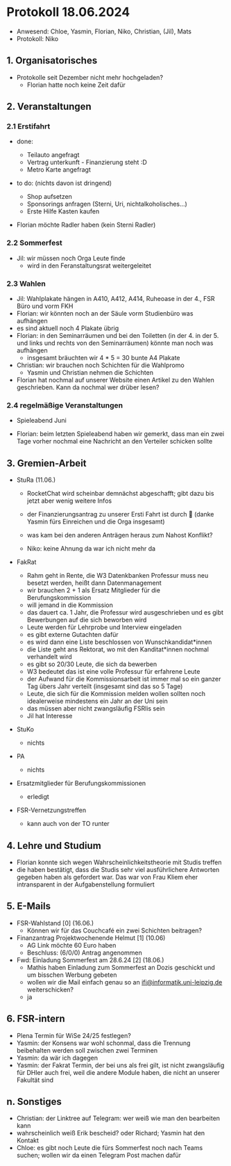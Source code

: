 ---
---

# Protokoll 18.06.2024

* Anwesend: Chloe, Yasmin, Florian, Niko, Christian, (Jil), Mats
* Protokoll: Niko


## 1. Organisatorisches
* Protokolle seit Dezember nicht mehr hochgeladen?
    * Florian hatte noch keine Zeit dafür

## 2. Veranstaltungen

### 2.1 Erstifahrt
* done: 
    * Teilauto angefragt
    * Vertrag unterkunft - Finanzierung steht :D
    * Metro Karte angefragt
* to do: (nichts davon ist dringend)
    * Shop aufsetzen
    * Sponsorings anfragen (Sterni, Uri, nichtalkoholisches...) 
    * Erste Hilfe Kasten kaufen   

* Florian möchte Radler haben (kein Sterni Radler)

### 2.2 Sommerfest
* Jil: wir müssen noch Orga Leute finde
    * wird in den Feranstaltungsrat weitergeleitet

### 2.3 Wahlen
* Jil: Wahlplakate hängen in A410, A412, A414, Ruheoase in der 4., FSR Büro und vorm FKH
* Florian: wir könnten noch an der Säule vorm Studienbüro was aufhängen
* es sind aktuell noch 4 Plakate übrig
* Florian: in den Seminarräumen und bei den Toiletten (in der 4. in der 5. und links und rechts von den Seminarräumen) könnte man noch was aufhängen
    * insgesamt bräuchten wir 4 * 5 = 30 bunte A4 Plakate
* Christian: wir brauchen noch Schichten für die Wahlpromo
    * Yasmin und Christian nehmen die Schichten
* Florian hat nochmal auf unserer Website einen Artikel zu den Wahlen geschrieben. Kann da nochmal wer drüber lesen?

### 2.4 regelmäßige Veranstaltungen
* Spieleabend Juni

* Florian: beim letzten Spieleabend haben wir gemerkt, dass man ein zwei Tage vorher nochmal eine Nachricht an den Verteiler schicken sollte

## 3. Gremien-Arbeit
* StuRa (11.06.)
    * RocketChat wird scheinbar demnächst abgeschafft; gibt dazu bis jetzt aber wenig weitere Infos
    * der Finanzierungsantrag zu unserer Ersti Fahrt ist durch 🎉 (danke Yasmin fürs Einreichen und die Orga insgesamt)

    * was kam bei den anderen Anträgen heraus zum Nahost Konflikt?
    * Niko: keine Ahnung da war ich nicht mehr da
* FakRat
    * Rahm geht in Rente, die W3 Datenkbanken Professur muss neu besetzt werden, heißt dann Datenmanagement
    * wir brauchen 2 + 1 als Ersatz Mitglieder für die Berufungskommission
    * will jemand in die Kommission
    * das dauert ca. 1 Jahr, die Professur wird ausgeschrieben und es gibt Bewerbungen auf die sich beworben wird
    * Leute werden für Lehrprobe und Interview eingeladen
    * es gibt externe Gutachten dafür
    * es wird dann eine Liste beschlossen von Wunschkandidat*innen 
    * die Liste geht ans Rektorat, wo mit den Kanditat*innen nochmal verhandelt wird
    * es gibt so 20/30 Leute, die sich da bewerben
    * W3 bedeutet das ist eine volle Professur für erfahrene Leute
    * der Aufwand für die Kommissionsarbeit ist immer mal so ein ganzer Tag übers Jahr verteilt (insgesamt sind das so 5 Tage)
    * Leute, die sich für die Kommission melden wollen sollten noch idealerweise mindestens ein Jahr an der Uni sein
    * das müssen aber nicht zwangsläufig FSRlis sein
    * Jil hat Interesse
* StuKo
    * nichts
* PA
    * nichts
* Ersatzmitglieder für Berufungskommissionen
    * erledigt

* FSR-Vernetzungstreffen
    * kann auch von der TO runter

## 4. Lehre und Studium
* Florian konnte sich wegen Wahrscheinlichkeitstheorie mit Studis treffen
* die haben bestätigt, dass die Studis sehr viel ausführlichere Antworten gegeben haben als gefordert war. Das war von Frau Kliem eher intransparent in der Aufgabenstellung formuliert

## 5. E-Mails
* FSR-Wahlstand [0] (16.06.)
    * Können wir für das Couchcafé ein zwei Schichten beitragen?
* Finanzantrag Projektwochenende Helmut [1] (10.06)
    * AG Link möchte 60 Euro haben
    * Beschluss: (6/0/0) Antrag angenommen
* Fwd: Einladung Sommerfest am 28.6.24 [2] (18.06.)
    * Mathis haben Einladung zum Sommerfest an Dozis geschickt und um bisschen Werbung gebeten
    * wollen wir die Mail einfach genau so an ifi@informatik.uni-leipzig.de weiterschicken?
    * ja

## 6. FSR-intern
* Plena Termin für WiSe 24/25 festlegen?
* Yasmin: der Konsens war wohl schonmal, dass die Trennung beibehalten werden soll zwischen zwei Terminen
* Yasmin: da wär ich dagegen
* Yasmin: der Fakrat Termin, der bei uns als frei gilt, ist nicht zwangsläufig für DHler auch frei, weil die andere Module haben, die nicht an unserer Fakultät sind

## n. Sonstiges
* Christian: der Linktree auf Telegram: wer weiß wie man den bearbeiten kann
* wahrscheinlich weiß Erik bescheid? oder Richard; Yasmin hat den Kontakt
* Chloe: es gibt noch Leute die fürs Sommerfest noch nach Teams suchen; wollen wir da einen Telegram Post machen dafür
